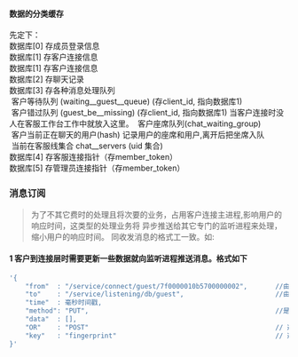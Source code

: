 #### 数据的分类缓存

先定下：  
数据库[0] 存成员登录信息  
数据库[1] 存客户连接信息  
数据库[1] 存客户连接信息  
数据库[2] 存聊天记录  
数据库[3] 存各种消息处理队列   
  &nbsp;客户等待队列 (waiting__guest__queue) (存client_id, 指向数据库1)   
  &nbsp;客户错过队列 (guest_be__missing) (存client_id, 指向数据库1) 当客户连接时没人在客服工作台工作中就放入这里。
  &nbsp;客户座席队列(chat_waiting_group)  
  &nbsp;客户当前正在聊天的用户(hash) 记录用户的座席和用户,离开后把坐席入队    
  &nbsp;当前在客服线集合 chat__servers (uid 集合)   
数据库[4] 存客服连接指针（存member_token）  
数据库[5] 存管理员连接指针（存member_token）  

### 消息订阅
>为了不其它费时的处理且将次要的业务，占用客户连接主进程,影响用户的响应时间，这类型的处理业务将
异步推送给其它专门的监听进程来处理，缩小用户的响应时间。 
>同收发消息的格式工一致。如:

#### 1  客户到连接层时需要更新一些数据就向监听进程推送消息。格式如下
``` PHP
'{
    "from"  : "/service/connect/guest/7f0000010b5700000002",       //由连接层发出要数据持久化更新的推送
    "to"    : "/service/listening/db/guest",                       //由于监听进程的db方法来持久化到guest表中 
    "time"  : 毫秒时间戳,
    "method": "PUT",                                               //是更新
    "data"  : [],
    "OR"    : "POST"                                               // 选项参数 如果更新失败就新增
    "key"   : "fingerprint"                                        // 选项参数 标注guest表的查找索引是fingerpring参数 
}'
```



  
  

